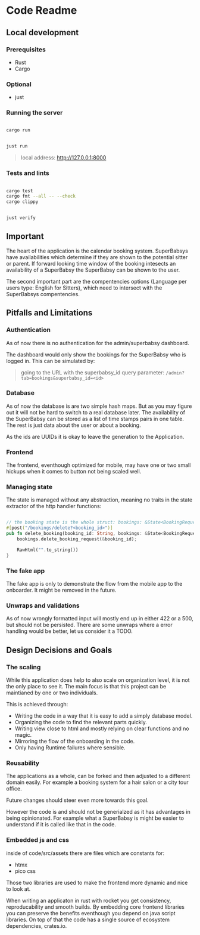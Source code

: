 # Code Readme

## Local development

### Prerequisites

- Rust
- Cargo

### Optional

- just  


### Running the server

```bash

cargo run

```


```bash

just run

```

> local address: http://127.0.0.1:8000


### Tests and lints

```bash

cargo test
cargo fmt --all -- --check
cargo clippy

```

```bash

just verify

```

## Important  

The heart of the application is the calendar booking system.
SuperBabsys have availabilities which determine if they are shown to the potential sitter or parent.
If forward looking time window of the booking intesects an availability of a SuperBabsy the SuperBabsy can be shown to the user.

The second important part are the compentencies options (Language per users type: English for Sitters), which need to intersect with the SuperBabsys compentencies.

## Pitfalls and Limitations

### Authentication

As of now there is no authentication for the admin/superbabsy dashboard.

The dashboard would only show the bookings for the SuperBabsy who is logged in. 
This can be simulated by:

> going to the URL with the  superbabsy_id query parameter: `/admin?tab=bookings&superbabsy_id=<id>`

### Database

As of now the database is are two simple hash maps.
But as you may figure out it will not be hard to switch to a real database later.
The availability of the SuperBabsy can be stored as a list of time stamps pairs in one table.
The rest is just data about the user or about a booking.

As the ids are UUIDs it is okay to leave the generation to the Application.

### Frontend

The frontend, eventhough optimized for mobile, may have one or two small hickups when it comes to button not being scaled well.

### Managing state

The state is managed without any abstraction, meaning no traits in the state extractor of the http handler functions:

```rust

// the booking state is the whole struct: bookings: &State<BookingRequests> not a trait
#[post("/bookings/delete?<booking_id>")]
pub fn delete_booking(booking_id: String, bookings: &State<BookingRequests>) -> RawHtml<String> {
    bookings.delete_booking_request(&booking_id);

    RawHtml("".to_string())
}

```

### The fake app

The fake app is only to demonstrate the flow from the mobile app to the onboarder.
It might be removed in the future.

### Unwraps and validations

As of now wrongly formatted input will mostly end up in either 422 or a 500, but should not be persisted.
There are some unwraps where a error handling would be better, let us consider it a TODO.

## Design Decisions and Goals

### The scaling

While this application does help to also scale on organization level, it is not the only place to see it.
The main focus is that this project can be maintianed by one or two individuals.

This is achieved through:

- Writing the code in a way that it is easy to add a simply database model.
- Organizing the code to find the relevant parts quickly.
- Writing view close to html and mostly relying on clear functions and no magic.
- Mirroring the flow of the onboarding in the code.
- Only having Runtime failures where sensible.

### Reusability

The applications as a whole, can be forked and then adjusted to a different domain easily.
For example a booking system for a hair salon or a city tour office.

Future changes should steer even more towards this goal.

However the code is and should not be generialzed as it has advantages in being opinionated.
For example what a SuperBabsy is might be easier to understand if it is called like that in the code.

### Embedded js and css

inside of code/src/assets there are files which are constants for:

- htmx
- pico css

Those two libraries are used to make the frontend more dynamic and nice to look at.

When writing an applicaton in rust with rocket you get consistency, reproducability and smooth builds. 
By embedding core frontend libraries you can preserve the benefits eventhough you depend on java script libraries.
On top of that the code has a single source of ecosystem dependencies, crates.io.

